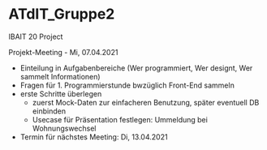 # ATdIT_Gruppe2
IBAIT 20 Project


Projekt-Meeting - Mi, 07.04.2021

- Einteilung in Aufgabenbereiche (Wer programmiert, Wer designt, Wer sammelt Informationen)
- Fragen für 1. Programmierstunde bwzüglich Front-End sammeln
- erste Schritte überlegen
  - zuerst Mock-Daten zur einfacheren Benutzung, später eventuell DB einbinden
  - Usecase für Präsentation festlegen: Ummeldung bei Wohnungswechsel
- Termin für nächstes Meeting: Di, 13.04.2021
